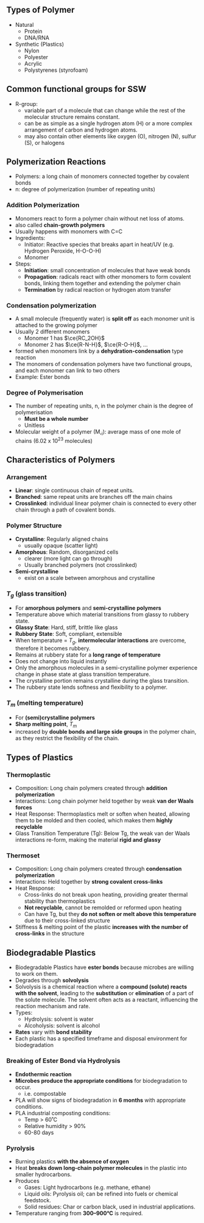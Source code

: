 ## Types of Polymer
- Natural
	- Protein
	- DNA/RNA
- Synthetic (Plastics)
	- Nylon
	- Polyester
	- Acrylic
	- Polystyrenes (styrofoam)
## Common functional groups for SSW
- R-group: 
	- variable part of a molecule that can change while the rest of the molecular structure remains constant.
	- can be as simple as a single hydrogen atom (H) or a more complex arrangement of carbon and hydrogen atoms.
	- may also contain other elements like oxygen (O), nitrogen (N), sulfur (S), or halogens
## Polymerization Reactions
- Polymers: a long chain of monomers connected together by covalent bonds
- n: degree of polymerization (number of repeating units)
### Addition Polymerization
- Monomers react to form a polymer chain without net loss of atoms.
- also called **chain-growth polymers**
- Usually happens with monomers with C=C
- Ingredients:
	- Initiator: Reactive species that breaks apart in heat/UV (e.g. Hydrogen Peroxide, H-O-O-H)
	- Monomer
- Steps:
	- **Initiation**: small concentration of molecules that have weak bonds
	- **Propagation**: radicals react with other monomers to form covalent bonds, linking them together and extending the polymer chain
	- **Termination** by radical reaction or hydrogen atom transfer
### Condensation polymerization
- A small molecule (frequently water) is **split off** as each monomer unit is attached to the growing polymer
- Usually 2 different monomers
	- Monomer 1 has $\ce{RC_2OH}$
	- Monomer 2 has $\ce{R-N-H}$, $\ce{R-O-H}$, ...
- formed when monomers link by a **dehydration-condensation** type reaction
- The monomers of condensation polymers have two functional groups, and each monomer can link to two others
- Example: Ester bonds
### Degree of Polymerisation
- The number of repeating units, n, in the polymer chain is the degree of polymerisation
	- **Must be a whole number**
	- Unitless
- Molecular weight of a polymer (M,<sub>i</sub>): average mass of one mole of chains (6.02 x 10<sup>23</sup> molecules)
## Characteristics of Polymers
### Arrangement
- **Linear**: single continuous chain of repeat units.
- **Branched**: same repeat units are branches off the main chains
- **Crosslinked**: individual linear polymer chain is connected to every other chain through a path of covalent bonds.
### Polymer Structure
- **Crystalline**: Regularly aligned chains
	- usually opaque (scatter light)
- **Amorphous**: Random, disorganized cells
	- clearer (more light can go through)
	- Usually branched polymers (not crosslinked)
- **Semi-crystalline**
	- exist on a scale between amorphous and crystalline
### $T_g$ (glass transition)
- For **amorphous polymers** and **semi-crystalline polymers**
- Temperature above which material transitions from glassy to rubbery state.
- **Glassy State**: Hard, stiff, brittle like glass
- **Rubbery State**: Soft, compliant, extensible
- When temperature = $T_g$, **intermolecular interactions** are overcome, therefore it becomes rubbery.
- Remains at rubbery state for a **long range of temperature**
- Does not change into liquid instantly
- Only the amorphous molecules in a semi-crystalline polymer experience change in phase state at glass transition temperature.
- The crystalline portion remains crystalline during the glass transition.
- The rubbery state lends softness and flexibility to a polymer.
### $T_m$ (melting temperature)
- For **(semi)crystalline polymers**
- **Sharp melting point**, $T_m$
- increased by **double bonds and large side groups** in the polymer chain, as they restrict the flexibility of the chain.
## Types of Plastics
### Thermoplastic
- Composition: Long chain polymers created through **addition polymerization**
- Interactions: Long chain polymer held together by weak **van der Waals forces**
- Heat Response: Thermoplastics melt or soften when heated, allowing them to be molded and then cooled, which makes them **highly recyclable**
- Glass Transition Temperature (Tg): Below Tg, the weak van der Waals interactions re-form, making the material **rigid and glassy**
### Thermoset
- Composition: Long chain polymers created through **condensation polymerization**
- Interactions: Held together by **strong covalent cross-links**
- Heat Response:
	- Cross-links do not break upon heating, providing greater thermal stability than thermoplastics
	- **Not recyclable**, cannot be remolded or reformed upon heating
	- Can have Tg, but they **do not soften or melt above this temperature** due to their cross-linked structure
- Stiffness & melting point of the plastic **increases with the number of cross-links** in the structure
## Biodegradable Plastics
- Biodegradable Plastics have **ester bonds** because microbes are willing to work on them.
- Degrades through **solvolysis**
- Solvolysis is a chemical reaction where a **compound (solute) reacts with the solvent**, leading to the **substitution** or **elimination** of a part of the solute molecule. The solvent often acts as a reactant, influencing the reaction mechanism and rate.
- Types: 
  - Hydrolysis: solvent is water
  - Alcoholysis: solvent is alcohol
- **Rates** vary with **bond stability**
- Each plastic has a specified timeframe and disposal environment for biodegradation
### Breaking of Ester Bond via Hydrolysis
- **Endothermic reaction**
- **Microbes produce the appropriate conditions** for biodegradation to occur.
  - i.e. compostable
- PLA will show signs of biodegradation in **6 months** with appropriate conditions.
- PLA industrial composting conditions:
  - Temp > 60˚C
  - Relative humidity > 90%
  - 60-80 days
### Pyrolysis
- Burning plastics **with the absence of oxygen**
- Heat **breaks down long-chain polymer molecules** in the plastic into smaller hydrocarbons.
- Produces
  - Gases: Light hydrocarbons (e.g. methane, ethane)
  - Liquid oils: Pyrolysis oil; can be refined into fuels or chemical feedstock.
  - Solid residues: Char or carbon black, used in industrial applications.
- Temperature ranging from **300–900°C** is required.